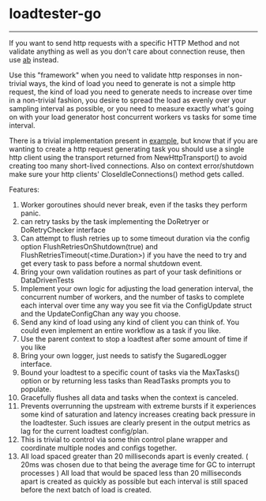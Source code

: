 # loadtester-go

---

If you want to send http requests with a specific HTTP Method and not validate anything as well as you don't care about connection reuse, then use [ab](https://httpd.apache.org/docs/2.4/programs/ab.html) instead.

Use this "framework" when you need to validate http responses in non-trivial ways, the kind of load you need to generate is not a simple http request, the kind of load you need to generate needs to increase over time in a non-trivial fashion, you desire to spread the load as evenly over your sampling interval as possible, or you need to measure exactly what's going on with your load generator host concurrent workers vs tasks for some time interval.

There is a trivial implementation present in [example](./loadtester/example/main.go), but know that if you are wanting to create a http request generating task you should use a single http client using the transport returned from NewHttpTransport() to avoid creating too many short-lived connections. Also on context error/shutdown make sure your http clients' CloseIdleConnections() method gets called.
 
Features:

1. Worker goroutines should never break, even if the tasks they perform panic.
1. can retry tasks by the task implementing the DoRetryer or DoRetryChecker interface
1. Can attempt to flush retries up to some timeout duration via the config option FlushRetriesOnShutdown(true) and FlushRetriesTimeout(<time.Duration>) if you have the need to try and get every task to pass before a normal shutdown event.
1. Bring your own validation routines as part of your task definitions or DataDrivenTests
1. Implement your own logic for adjusting the load generation interval, the concurrent number of workers, and the number of tasks to complete each interval over time any way you see fit via the ConfigUpdate struct and the UpdateConfigChan any way you choose.
1. Send any kind of load using any kind of client you can think of. You could even implement an entire workflow as a task if you like.
1. Use the parent context to stop a loadtest after some amount of time if you like
1. Bring your own logger, just needs to satisfy the SugaredLogger interface.
1. Bound your loadtest to a specific count of tasks via the MaxTasks() option or by returning less tasks than ReadTasks prompts you to populate.
1. Gracefully flushes all data and tasks when the context is canceled.
1. Prevents overrunning the upstream with extreme bursts if it experiences some kind of saturation and latency increases creating back pressure in the loadtester. Such issues are clearly present in the output metrics as lag for the current loadtest config/plan.
1. This is trivial to control via some thin control plane wrapper and coordinate multiple nodes and configs together.
1. All load spaced greater than 20 milliseconds apart is evenly created. ( 20ms was chosen due to that being the average time for GC to interrupt processes ) All load that would be spaced less than 20 milliseconds apart is created as quickly as possible but each interval is still spaced before the next batch of load is created.